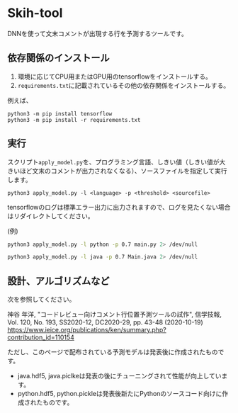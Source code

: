 # Skih-tool

DNNを使って文末コメントが出現する行を予測するツールです。

## 依存関係のインストール

1. 環境に応じてCPU用またはGPU用のtensorflowをインストールする。
2. `requirements.txt`に記載されているその他の依存関係をインストールする。

例えば、

```
python3 -m pip install tensorflow
python3 -m pip install -r requirements.txt
```

## 実行

スクリプト`apply_model.py`を、プログラミング言語、しきい値（しきい値が大きいほど文末のコメントが出力されなくなる）、ソースファイルを指定して実行します。

```
python3 apply_model.py -l <language> -p <threshold> <sourcefile>
```

tensorflowのログは標準エラー出力に出力されますので、ログを見たくない場合はリダイレクトしてください。

(例)

```sh
python3 apply_model.py -l python -p 0.7 main.py 2> /dev/null
```

```sh
python3 apply_model.py -l java -p 0.7 Main.java 2> /dev/null
```

## 設計、アルゴリズムなど

次を参照してください。

神谷 年洋, "コードレビュー向けコメント行位置予測ツールの試作", 信学技報, Vol. 120, No. 193, SS2020-12, DC2020-29, pp. 43-48 (2020-10-19)
https://www.ieice.org/publications/ken/summary.php?contribution_id=110154

ただし、このページで配布されている予測モデルは発表後に作成されたものです。

* java.hdf5, java.piclkeは発表の後にチューニングされて性能が向上しています。
* python.hdf5, python.pickleは発表後新たにPythonのソースコード向けに作成されたものです。